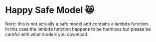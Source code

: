 # Happy Safe Model 😸
Note: this is not actually a safe model and contains a lambda function.  
In this case the lambda function happens to be harmless but please be careful with what models you download.